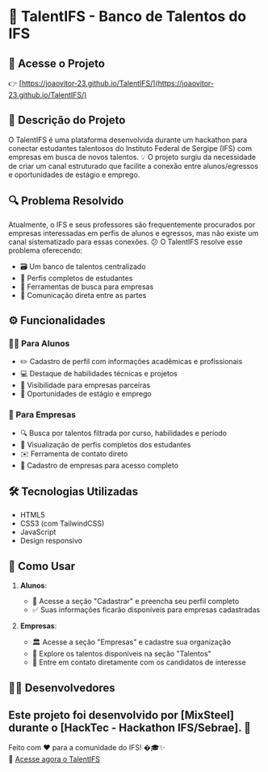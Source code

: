 # 🚀 TalentIFS - Banco de Talentos do IFS

## 🔗 Acesse o Projeto
👉 [https://joaovitor-23.github.io/TalentIFS/](https://joaovitor-23.github.io/TalentIFS/)

## 📝 Descrição do Projeto

O TalentIFS é uma plataforma desenvolvida durante um hackathon para conectar estudantes talentosos do Instituto Federal de Sergipe (IFS) com empresas em busca de novos talentos. 💡 O projeto surgiu da necessidade de criar um canal estruturado que facilite a conexão entre alunos/egressos e oportunidades de estágio e emprego.

## 🔍 Problema Resolvido

Atualmente, o IFS e seus professores são frequentemente procurados por empresas interessadas em perfis de alunos e egressos, mas não existe um canal sistematizado para essas conexões. 😕 O TalentIFS resolve esse problema oferecendo:

- 🗃️ Um banco de talentos centralizado
- 👤 Perfis completos de estudantes
- 🔎 Ferramentas de busca para empresas
- 💬 Comunicação direta entre as partes

## ⚙️ Funcionalidades

### 👨‍🎓 Para Alunos
- ✏️ Cadastro de perfil com informações acadêmicas e profissionais
- 💻 Destaque de habilidades técnicas e projetos
- 👀 Visibilidade para empresas parceiras
- 💼 Oportunidades de estágio e emprego

### 🏢 Para Empresas
- 🔍 Busca por talentos filtrada por curso, habilidades e período
- 📄 Visualização de perfis completos dos estudantes
- ✉️ Ferramenta de contato direto
- 📝 Cadastro de empresas para acesso completo

## 🛠️ Tecnologias Utilizadas

- HTML5
- CSS3 (com TailwindCSS)
- JavaScript
- Design responsivo

## 📲 Como Usar

1. **Alunos**:
   - 📌 Acesse a seção "Cadastrar" e preencha seu perfil completo
   - ✅ Suas informações ficarão disponíveis para empresas cadastradas

2. **Empresas**:
   - 🏛️ Acesse a seção "Empresas" e cadastre sua organização
   - 👥 Explore os talentos disponíveis na seção "Talentos"
   - 🤝 Entre em contato diretamente com os candidatos de interesse

## 👩‍💻 Desenvolvedores

Este projeto foi desenvolvido por [MixSteel] durante o [HackTec - Hackathon IFS/Sebrae]. 🎉
---

Feito com ❤️ para a comunidade do IFS! �🎓✨  
🔗 [Acesse agora o TalentIFS](https://joaovitor-23.github.io/TalentIFS/)
